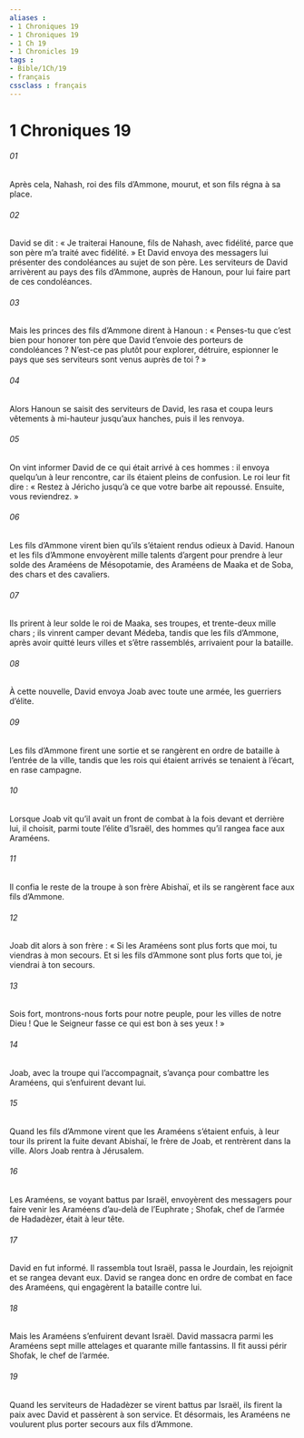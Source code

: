 ```yaml
---
aliases : 
- 1 Chroniques 19
- 1 Chroniques 19
- 1 Ch 19
- 1 Chronicles 19
tags : 
- Bible/1Ch/19
- français
cssclass : français
---
```


# 1 Chroniques 19

###### 01
Après cela, Nahash, roi des fils d’Ammone, mourut, et son fils régna à sa place.
###### 02
David se dit : « Je traiterai Hanoune, fils de Nahash, avec fidélité, parce que son père m’a traité avec fidélité. » Et David envoya des messagers lui présenter des condoléances au sujet de son père. Les serviteurs de David arrivèrent au pays des fils d’Ammone, auprès de Hanoun, pour lui faire part de ces condoléances.
###### 03
Mais les princes des fils d’Ammone dirent à Hanoun : « Penses-tu que c’est bien pour honorer ton père que David t’envoie des porteurs de condoléances ? N’est-ce pas plutôt pour explorer, détruire, espionner le pays que ses serviteurs sont venus auprès de toi ? »
###### 04
Alors Hanoun se saisit des serviteurs de David, les rasa et coupa leurs vêtements à mi-hauteur jusqu’aux hanches, puis il les renvoya.
###### 05
On vint informer David de ce qui était arrivé à ces hommes : il envoya quelqu’un à leur rencontre, car ils étaient pleins de confusion. Le roi leur fit dire : « Restez à Jéricho jusqu’à ce que votre barbe ait repoussé. Ensuite, vous reviendrez. »
###### 06
Les fils d’Ammone virent bien qu’ils s’étaient rendus odieux à David. Hanoun et les fils d’Ammone envoyèrent mille talents d’argent pour prendre à leur solde des Araméens de Mésopotamie, des Araméens de Maaka et de Soba, des chars et des cavaliers.
###### 07
Ils prirent à leur solde le roi de Maaka, ses troupes, et trente-deux mille chars ; ils vinrent camper devant Médeba, tandis que les fils d’Ammone, après avoir quitté leurs villes et s’être rassemblés, arrivaient pour la bataille.
###### 08
À cette nouvelle, David envoya Joab avec toute une armée, les guerriers d’élite.
###### 09
Les fils d’Ammone firent une sortie et se rangèrent en ordre de bataille à l’entrée de la ville, tandis que les rois qui étaient arrivés se tenaient à l’écart, en rase campagne.
###### 10
Lorsque Joab vit qu’il avait un front de combat à la fois devant et derrière lui, il choisit, parmi toute l’élite d’Israël, des hommes qu’il rangea face aux Araméens.
###### 11
Il confia le reste de la troupe à son frère Abishaï, et ils se rangèrent face aux fils d’Ammone.
###### 12
Joab dit alors à son frère : « Si les Araméens sont plus forts que moi, tu viendras à mon secours. Et si les fils d’Ammone sont plus forts que toi, je viendrai à ton secours.
###### 13
Sois fort, montrons-nous forts pour notre peuple, pour les villes de notre Dieu ! Que le Seigneur fasse ce qui est bon à ses yeux ! »
###### 14
Joab, avec la troupe qui l’accompagnait, s’avança pour combattre les Araméens, qui s’enfuirent devant lui.
###### 15
Quand les fils d’Ammone virent que les Araméens s’étaient enfuis, à leur tour ils prirent la fuite devant Abishaï, le frère de Joab, et rentrèrent dans la ville. Alors Joab rentra à Jérusalem.
###### 16
Les Araméens, se voyant battus par Israël, envoyèrent des messagers pour faire venir les Araméens d’au-delà de l’Euphrate ; Shofak, chef de l’armée de Hadadèzer, était à leur tête.
###### 17
David en fut informé. Il rassembla tout Israël, passa le Jourdain, les rejoignit et se rangea devant eux. David se rangea donc en ordre de combat en face des Araméens, qui engagèrent la bataille contre lui.
###### 18
Mais les Araméens s’enfuirent devant Israël. David massacra parmi les Araméens sept mille attelages et quarante mille fantassins. Il fit aussi périr Shofak, le chef de l’armée.
###### 19
Quand les serviteurs de Hadadèzer se virent battus par Israël, ils firent la paix avec David et passèrent à son service. Et désormais, les Araméens ne voulurent plus porter secours aux fils d’Ammone.
